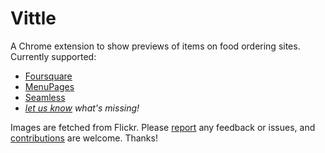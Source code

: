 # Vittle

A Chrome extension to show previews of items on food ordering sites.  Currently supported:

* [Foursquare](https://foursquare.com/)
* [MenuPages](http://www.menupages.com/)
* [Seamless](http://www.seamless.com/)
* *[let us know](https://github.com/afeld/vittle/issues) what's missing!*

Images are fetched from Flickr.  Please [report](https://github.com/afeld/vittle/issues) any feedback or issues, and [contributions](CONTIBUTING.md) are welcome.  Thanks!
